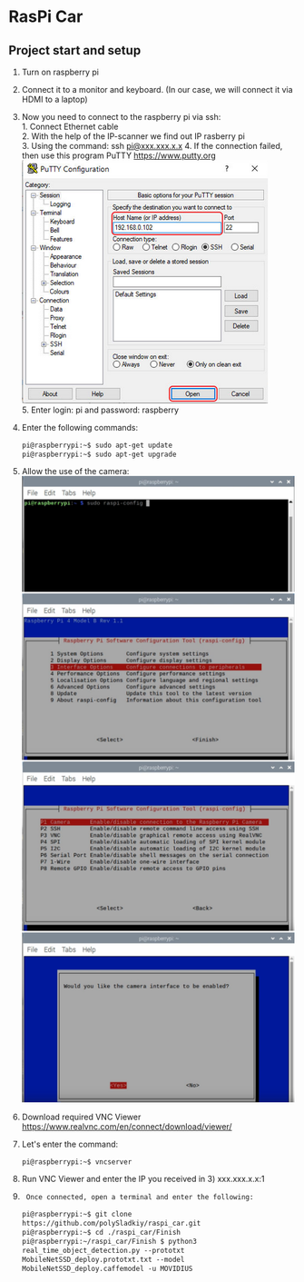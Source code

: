 # RasPi Car #
## Project start and setup ##
1.	Turn on raspberry pi

2.	Connect it to a monitor and keyboard. (In our case, we will connect it via HDMI to a laptop)

3.	Now you need to connect to the raspberry pi via ssh:	
		1.	Connect Ethernet cable   
		2.	With the help of the IP-scanner we find out IP rasberry pi   
		3.	Using the command: ssh pi@xxx.xxx.x.x 
		4.	If the connection failed, then use this program PuTTY https://www.putty.org   
		![ssh1](./img_in_redme/ssh1.png)   
		5.	Enter login: pi and password: raspberry   
	
4.	Enter the following commands:
	```console
	pi@raspberrypi:~$ sudo apt-get update 
	pi@raspberrypi:~$ sudo apt-get upgrade
	```
	
5.	Allow the use of the camera:
	![Cam1](./img_in_redme/Cam1.png)   
	![Cam2](./img_in_redme/Cam2.png)   
	![Cam3](./img_in_redme/Cam3.png)   
	![Cam4](./img_in_redme/Cam4.png)   
	
6.	Download required VNC Viewer  https://www.realvnc.com/en/connect/download/viewer/

7.	Let's enter the command: 
	```console
	pi@raspberrypi:~$ vncserver
	```
	
8.	Run VNC Viewer and enter the IP you received in 3)  xxx.xxx.x.x:1
	
9.  	Once connected, open a terminal and enter the following:
	
	  ```console
	  pi@raspberrypi:~$ git clone https://github.com/polySladkiy/raspi_car.git
	  pi@raspberrypi:~$ cd ./raspi_car/Finish
	  pi@raspberrypi:~/raspi_car/Finish $ python3 real_time_object_detection.py --prototxt MobileNetSSD_deploy.prototxt.txt --model MobileNetSSD_deploy.caffemodel -u MOVIDIUS
	  ```
